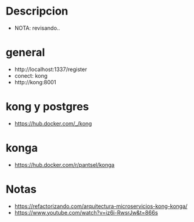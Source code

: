 # Descripcion
* NOTA: revisando..

# general
* http://localhost:1337/register
* conect: kong
* http://kong:8001

# kong y postgres
* https://hub.docker.com/_/kong

# konga
* https://hub.docker.com/r/pantsel/konga

# Notas
* https://refactorizando.com/arquitectura-microservicios-kong-konga/
* https://www.youtube.com/watch?v=iz6i-RwsrJw&t=866s

